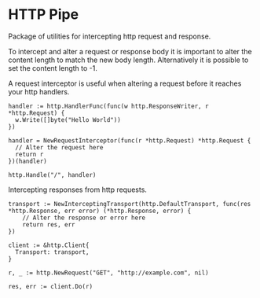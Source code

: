 # HTTP Pipe

Package of utilities for intercepting http request and response.

To intercept and alter a request or response body it is important to alter the
content length to match the new body length. Alternatively it is possible to set
the content length to -1.

A request interceptor is useful when altering a request before it reaches your
http handlers.

```
handler := http.HandlerFunc(func(w http.ResponseWriter, r *http.Request) {
  w.Write([]byte("Hello World"))
})

handler = NewRequestInterceptor(func(r *http.Request) *http.Request {
  // Alter the request here
  return r
})(handler)

http.Handle("/", handler)
```

Intercepting responses from http requests.

```
transport := NewInterceptingTransport(http.DefaultTransport, func(res *http.Response, err error) (*http.Response, error) {
    // Alter the response or error here
    return res, err
})

client := &http.Client{
  Transport: transport,
}

r, _ := http.NewRequest("GET", "http://example.com", nil)

res, err := client.Do(r)
```
